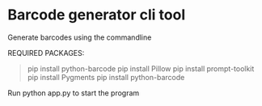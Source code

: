 # Barcode generator cli tool
Generate barcodes using the commandline

REQUIRED PACKAGES:
>pip install python-barcode
pip install Pillow
pip install prompt-toolkit
pip install Pygments
pip install python-barcode

  

Run python app.py to start the program


